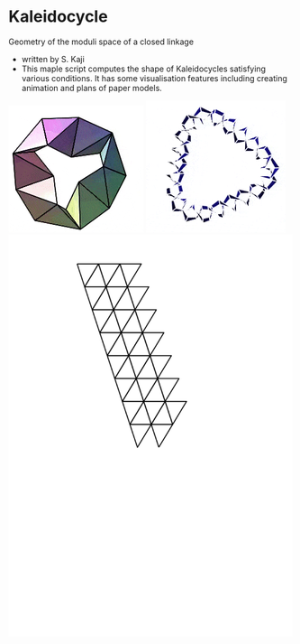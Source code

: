 Kaleidocycle
==================
Geometry of the moduli space of a closed linkage
* written by S. Kaji
* This maple script computes the shape of Kaleidocycles satisfying various conditions.
It has some visualisation features including creating animation and plans of paper models.


![K9](https://github.com/shizuo-kaji/Kaleidocycle/blob/master/K9.gif?raw=true)
![K24div](https://github.com/shizuo-kaji/Kaleidocycle/blob/master/K24div-trefoil.gif?raw=true)
![paper-K7](https://github.com/shizuo-kaji/Kaleidocycle/blob/master/paper-K7.png?raw=true)


